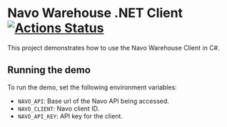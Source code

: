 # Navo Warehouse .NET Client [![Actions Status](https://github.com/navoio/warehouse-dotnet-demo/workflows/dotnet-core/badge.svg)](https://github.com/navoio/warehouse-dotnet-demo/actions)
This project demonstrates how to use the Navo Warehouse Client in C#.

## Running the demo
To run the demo, set the following environment variables:
- `NAVO_API`: Base url of the Navo API being accessed.
- `NAVO_CLIENT`: Navo client ID.
- `NAVO_API_KEY`: API key for the client. 